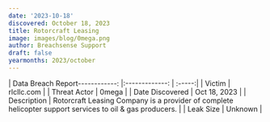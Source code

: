 ```yaml
---
date: '2023-10-18'
discovered: October 18, 2023
title: Rotorcraft Leasing
image: images/blog/0mega.png
author: Breachsense Support
draft: false
yearmonths: 2023/october
---
```


| Data Breach Report------------:     |:-------------:    | :-----:|
| Victim      | rlcllc.com      | 
| Threat Actor      | 0mega      | 
| Date Discovered      | Oct 18, 2023      | 
| Description      | Rotorcraft Leasing Company is a provider of complete helicopter support services to oil & gas producers.      | 
| Leak Size      | Unknown      | 

